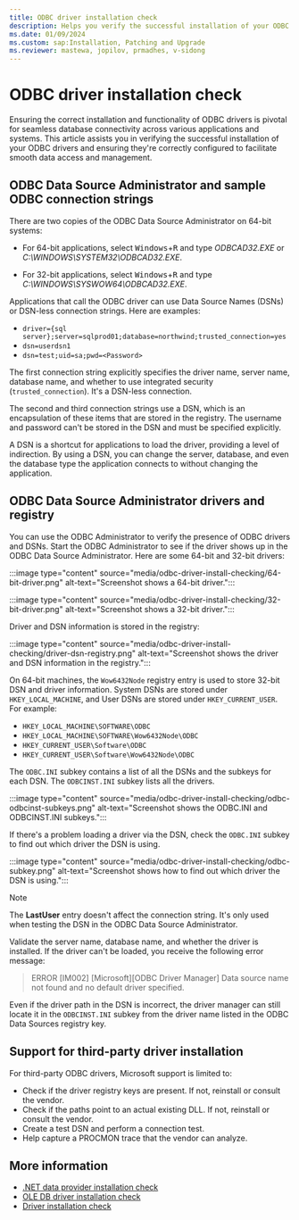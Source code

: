 ```yaml
---
title: ODBC driver installation check
description: Helps you verify the successful installation of your ODBC drivers and ensure they're correctly configured to facilitate smooth data access and management.
ms.date: 01/09/2024
ms.custom: sap:Installation, Patching and Upgrade
ms.reviewer: mastewa, jopilov, prmadhes, v-sidong
---
```


# ODBC driver installation check

Ensuring the correct installation and functionality of ODBC drivers is pivotal for seamless database connectivity across various applications and systems. This article assists you in verifying the successful installation of your ODBC drivers and ensuring they're correctly configured to facilitate smooth data access and management.

## ODBC Data Source Administrator and sample ODBC connection strings

There are two copies of the ODBC Data Source Administrator on 64-bit systems:

- For 64-bit applications, select <kbd>Windows</kbd>+<kbd>R</kbd> and type *ODBCAD32.EXE* or *C:\WINDOWS\SYSTEM32\ODBCAD32.EXE*.

- For 32-bit applications, select <kbd>Windows</kbd>+<kbd>R</kbd> and type *C:\WINDOWS\SYSWOW64\ODBCAD32.EXE*.

Applications that call the ODBC driver can use Data Source Names (DSNs) or DSN-less connection strings. Here are examples:

- `driver={sql server};server=sqlprod01;database=northwind;trusted_connection=yes`
- `dsn=userdsn1`
- `dsn=test;uid=sa;pwd=<Password>`

The first connection string explicitly specifies the driver name, server name, database name, and whether to use integrated security (`trusted_connection`). It's a DSN-less connection.

The second and third connection strings use a DSN, which is an encapsulation of these items that are stored in the registry. The username and password can't be stored in the DSN and must be specified explicitly.

A DSN is a shortcut for applications to load the driver, providing a level of indirection. By using a DSN, you can change the server, database, and even the database type the application connects to without changing the application.

## ODBC Data Source Administrator drivers and registry

You can use the ODBC Administrator to verify the presence of ODBC drivers and DSNs. Start the ODBC Administrator to see if the driver shows up in the ODBC Data Source Administrator. Here are some 64-bit and 32-bit drivers:

:::image type="content" source="media/odbc-driver-install-checking/64-bit-driver.png" alt-text="Screenshot shows a 64-bit driver.":::

:::image type="content" source="media/odbc-driver-install-checking/32-bit-driver.png" alt-text="Screenshot shows a 32-bit driver.":::

Driver and DSN information is stored in the registry:

:::image type="content" source="media/odbc-driver-install-checking/driver-dsn-registry.png" alt-text="Screenshot shows the driver and DSN information in the registry.":::

On 64-bit machines, the `Wow6432Node` registry entry is used to store 32-bit DSN and driver information. System DSNs are stored under `HKEY_LOCAL_MACHINE`, and User DSNs are stored under `HKEY_CURRENT_USER`. For example:

- `HKEY_LOCAL_MACHINE\SOFTWARE\ODBC`
- `HKEY_LOCAL_MACHINE\SOFTWARE\Wow6432Node\ODBC`
- `HKEY_CURRENT_USER\Software\ODBC`
- `HKEY_CURRENT_USER\Software\Wow6432Node\ODBC`

The `ODBC.INI` subkey contains a list of all the DSNs and the subkeys for each DSN. The `ODBCINST.INI` subkey lists all the drivers.

:::image type="content" source="media/odbc-driver-install-checking/odbc-odbcinst-subkeys.png" alt-text="Screenshot shows the ODBC.INI and ODBCINST.INI subkeys.":::

If there's a problem loading a driver via the DSN, check the `ODBC.INI` subkey to find out which driver the DSN is using.

:::image type="content" source="media/odbc-driver-install-checking/odbc-subkey.png" alt-text="Screenshot shows how to find out which driver the DSN is using.":::

> [!NOTE]
> The **LastUser** entry doesn't affect the connection string. It's only used when testing the DSN in the ODBC Data Source Administrator.

Validate the server name, database name, and whether the driver is installed. If the driver can't be loaded, you receive the following error message:

> ERROR [IM002] [Microsoft][ODBC Driver Manager] Data source name not found and no default driver specified.

Even if the driver path in the DSN is incorrect, the driver manager can still locate it in the `ODBCINST.INI` subkey from the driver name listed in the ODBC Data Sources registry key.

## Support for third-party driver installation

For third-party ODBC drivers, Microsoft support is limited to:

- Check if the driver registry keys are present. If not, reinstall or consult the vendor.
- Check if the paths point to an actual existing DLL. If not, reinstall or consult the vendor.
- Create a test DSN and perform a connection test.
- Help capture a PROCMON trace that the vendor can analyze.

## More information

- [.NET data provider installation check](net-driver-install-check.md)
- [OLE DB driver installation check](oledb-driver-install-check.md)
- [Driver installation check](driver-install-checking.md)
